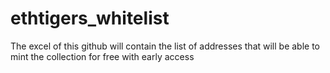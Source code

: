 # ethtigers_whitelist

The excel of this github will contain the list of addresses that will be able to mint the collection for free with early access
